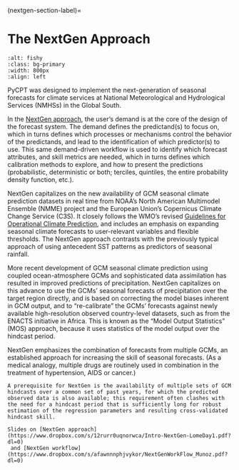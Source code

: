 (nextgen-section-label)=
# The NextGen Approach

```{image} img/nextgen.png
:alt: fishy
:class: bg-primary
:width: 800px
:align: left
```

<!-- 
# Heading level 1
## Heading level 2
### Heading level 3
#### Heading level 4
##### Heading level 5
###### Heading level 6
 -->


PyCPT was designed to implement the next-generation of seasonal forecasts for climate services at National Meteorological and Hydrological Services (NMHSs) in the Global South.

In the [NextGen approach](https://iri.columbia.edu/wp-content/uploads/2020/06/Fact-Sheet_Next-Gen_small.pdf), the user’s demand is at the core of the design of the forecast system. The demand defines the predictand(s) to focus on, which in turns defines which processes or mechanisms control the behavior of the predictands, and lead to the identification of which predictor(s) to use. This same demand-driven workflow is used to identify which forecast attributes, and skill metrics are needed, which in turns defines which calibration methods to explore, and how to present the predictions (probabilistic, deterministic or both; terciles, quintiles, the entire probability density function, etc.).

NextGen capitalizes on the new availability of GCM seasonal climate prediction datasets in real time from NOAA’s North American Multimodel Ensemble (NMME) project and the European Union’s Copernicus Climate Change Service (C3S). It closely follows the WMO’s revised [Guidelines for Operational Climate Prediction](https://library.wmo.int/index.php?lvl=notice_display&id=21741#.XuyTp8BS-M9), and includes an emphasis on expanding seasonal climate forecasts to user-relevant variables and flexible thresholds. The NextGen approach contrasts with the previously typical approach of using antecedent SST  patterns as predictors of seasonal rainfall.

More recent development of GCM seasonal climate prediction using coupled ocean-atmosphere GCMs and sophisticated data assimilation has resulted in improved predictions of precipitation. NextGen capitalizes on this advance to use the GCMs’ seasonal forecasts of precipitation over the target region directly, and is based on correcting the model biases inherent in GCM output, and to “re-calibrate” the GCMs’ forecasts against newly available high-resolution observed country-level datasets, such as from the ENACTS initiative in Africa. This is known as the “Model Output Statistics” (MOS) approach, because it uses statistics of the model output over the hindcast period.

NextGen emphasizes the combination of forecasts from multiple GCMs, an established approach for increasing the skill of seasonal forecasts. (As a medical analogy, multiple drugs are routinely used in combination in the treatment of hypertension, AIDS or cancer.) 

```{important} 
A prerequisite for NextGen is the availability of multiple sets of GCM hindcasts over a common set of past years, for which the predicted observed data is also available; this requirement often clashes with the need for a hindcast period that is sufficiently long for robust estimation of the regression parameters and resulting cross-validated hindcast skill.
```

```{admonition} Slide presentation
Slides on [NextGen approach](https://www.dropbox.com/s/12rurr0uqnorwca/Intro-NextGen-LomeDay1.pdf?dl=0)
 and [NextGen workflow](https://www.dropbox.com/s/afawnnnphjvykor/NextGenWorkFlow_Munoz.pdf?dl=0)
```


